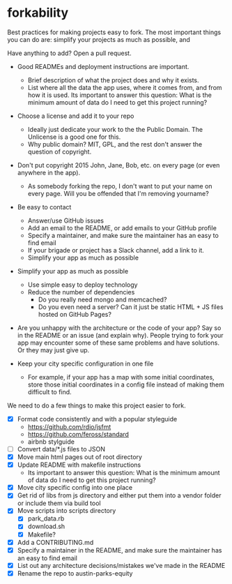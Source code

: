 # forkability

Best practices for making projects easy to fork. The most important things you can do are: simplify your projects as much as possible, and

Have anything to add? Open a pull request.

- Good READMEs and deployment instructions are important.
    - Brief description of what the project does and why it exists.
    - List where all the data the app uses, where it comes from, and from how it is used. Its important to answer this question: What is the minimum amount of data do I need to get this project running?

- Choose a license and add it to your repo
    - Ideally just dedicate your work to the the Public Domain. The Unlicense is a good one for this.
    - Why public domain? MIT, GPL, and the rest don't answer the question of copyright.
- Don't put copyright 2015 John, Jane, Bob, etc. on every page (or even anywhere in the app).
    - As somebody forking the repo, I don't want to put your name on every page. Will you be offended that I'm removing yourname?
- Be easy to contact
    - Answer/use GitHub issues
    - Add an email to the README, or add emails to your GitHub profile
    - Specify a maintainer, and make sure the maintainer has an easy to find email
    - If your brigade or project has a Slack channel, add a link to it.
    - Simplify your app as much as possible
- Simplify your app as much as possible
    - Use simple easy to deploy technology
    - Reduce the number of dependencies
        - Do you really need mongo and memcached?
        - Do you even need a server? Can it just be static HTML + JS files hosted on GitHub Pages?
- Are you unhappy with the architecture or the code of your app? Say so in the README or an issue (and explain why). People trying to fork your app may encounter some of these same problems and have solutions. Or they may just give up.
- Keep your city specific configuration in one file
    - For example, if your app has a map with some initial coordinates, store those initial coordinates in a config file instead of making them difficult to find.



We need to do a few things to make this project easier to fork.

- [x] Format code consistently and with a popular styleguide
     - https://github.com/rdio/jsfmt
     - https://github.com/feross/standard
     - airbnb stylguide
- [ ] Convert data/*.js files to JSON
- [x] Move main html pages out of root directory
- [x] Update README with makefile instructions
  - Its important to answer this question: What is the minimum amount of data do I need to get this project running?
- [x] Move city specific config into one place
- [x] Get rid of libs from js directory and either put them into a vendor folder or include them via build tool
- [x] Move scripts into scripts directory
	- [x] park_data.rb
	- [x] download.sh
	- [x] Makefile?
- [x] Add a CONTRIBUTING.md
- [x] Specify a maintainer in the README, and make sure the maintainer has an easy to find email
- [x] List out any architecture decisions/mistakes we've made in the README
- [x] Rename the repo to austin-parks-equity
